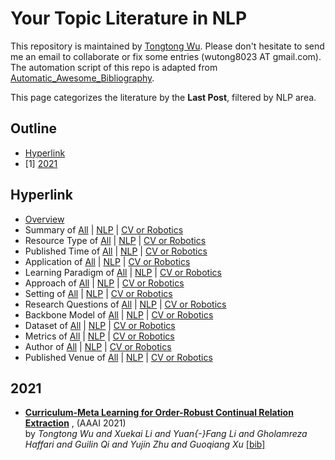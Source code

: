 # Your Topic Literature in NLP 
This repository is maintained by [Tongtong Wu](https://wutong8023.site). Please don't hesitate to send me an email to collaborate or fix some entries (wutong8023 AT gmail.com). The automation script of this repo is adapted from [Automatic_Awesome_Bibliography](https://github.com/TLESORT/Automatic_Awesome_Bibliography).

This page categorizes the literature by the **Last Post**, filtered by NLP area.

## Outline 
- [Hyperlink](https://github.com/wutong8023/Awesome_Information_Extraction/tree/master/your_topic4nlp/time/README.md#hyperlink)
- [1] [2021](https://github.com/wutong8023/Awesome_Information_Extraction/tree/master/your_topic4nlp/time/README.md#2021)
## Hyperlink 
- [Overview](https://github.com/wutong8023/Auto-Bibfile/tree/master/README.md)
- Summary of [All](https://github.com/wutong8023/Auto-Bibfile/tree/master/your_topoic4all/./) | [NLP](https://github.com/wutong8023/Auto-Bibfile/tree/master/your_topic4nlp/./) | [CV or Robotics](https://github.com/wutong8023/Auto-Bibfile/tree/master/your_topic4cv_robot/./)
- Resource Type of [All](https://github.com/wutong8023/Auto-Bibfile/tree/master/your_topoic4all/type) | [NLP](https://github.com/wutong8023/Auto-Bibfile/tree/master/your_topic4nlp/type) | [CV or Robotics](https://github.com/wutong8023/Auto-Bibfile/tree/master/your_topic4cv_robot/type)
- Published Time of [All](https://github.com/wutong8023/Auto-Bibfile/tree/master/your_topoic4all/time) | [NLP](https://github.com/wutong8023/Auto-Bibfile/tree/master/your_topic4nlp/time) | [CV or Robotics](https://github.com/wutong8023/Auto-Bibfile/tree/master/your_topic4cv_robot/time)
- Application of [All](https://github.com/wutong8023/Auto-Bibfile/tree/master/your_topoic4all/application) | [NLP](https://github.com/wutong8023/Auto-Bibfile/tree/master/your_topic4nlp/application) | [CV or Robotics](https://github.com/wutong8023/Auto-Bibfile/tree/master/your_topic4cv_robot/application)
-  Learning Paradigm of [All](https://github.com/wutong8023/Auto-Bibfile/tree/master/your_topoic4all/supervision) | [NLP](https://github.com/wutong8023/Auto-Bibfile/tree/master/your_topic4nlp/supervision) | [CV or Robotics](https://github.com/wutong8023/Auto-Bibfile/tree/master/your_topic4cv_robot/supervision)
- Approach of [All](https://github.com/wutong8023/Auto-Bibfile/tree/master/your_topoic4all/approach) | [NLP](https://github.com/wutong8023/Auto-Bibfile/tree/master/your_topic4nlp/approach) | [CV or Robotics](https://github.com/wutong8023/Auto-Bibfile/tree/master/your_topic4cv_robot/approach)
- Setting of [All](https://github.com/wutong8023/Auto-Bibfile/tree/master/your_topoic4all/setting) | [NLP](https://github.com/wutong8023/Auto-Bibfile/tree/master/your_topic4nlp/setting) | [CV or Robotics](https://github.com/wutong8023/Auto-Bibfile/tree/master/your_topic4cv_robot/setting)
- Research Questions of [All](https://github.com/wutong8023/Auto-Bibfile/tree/master/your_topoic4all/research_question) | [NLP](https://github.com/wutong8023/Auto-Bibfile/tree/master/your_topic4nlp/research_question) | [CV or Robotics](https://github.com/wutong8023/Auto-Bibfile/tree/master/your_topic4cv_robot/research_question)
- Backbone Model of [All](https://github.com/wutong8023/Auto-Bibfile/tree/master/your_topoic4all/backbone_model) | [NLP](https://github.com/wutong8023/Auto-Bibfile/tree/master/your_topic4nlp/backbone_model) | [CV or Robotics](https://github.com/wutong8023/Auto-Bibfile/tree/master/your_topic4cv_robot/backbone_model)
- Dataset of [All](https://github.com/wutong8023/Auto-Bibfile/tree/master/your_topoic4all/dataset) | [NLP](https://github.com/wutong8023/Auto-Bibfile/tree/master/your_topic4nlp/dataset) | [CV or Robotics](https://github.com/wutong8023/Auto-Bibfile/tree/master/your_topic4cv_robot/dataset)
- Metrics of [All](https://github.com/wutong8023/Auto-Bibfile/tree/master/your_topoic4all/metrics) | [NLP](https://github.com/wutong8023/Auto-Bibfile/tree/master/your_topic4nlp/metrics) | [CV or Robotics](https://github.com/wutong8023/Auto-Bibfile/tree/master/your_topic4cv_robot/metrics)
- Author of [All](https://github.com/wutong8023/Auto-Bibfile/tree/master/your_topoic4all/author) | [NLP](https://github.com/wutong8023/Auto-Bibfile/tree/master/your_topic4nlp/author) | [CV or Robotics](https://github.com/wutong8023/Auto-Bibfile/tree/master/your_topic4cv_robot/author)
- Published Venue of [All](https://github.com/wutong8023/Auto-Bibfile/tree/master/your_topoic4all/venue) | [NLP](https://github.com/wutong8023/Auto-Bibfile/tree/master/your_topic4nlp/venue) | [CV or Robotics](https://github.com/wutong8023/Auto-Bibfile/tree/master/your_topic4cv_robot/venue)

## 2021

- [**Curriculum-Meta Learning for Order-Robust Continual Relation Extraction**](https://ojs.aaai.org/index.php/AAAI/article/view/17241) , (AAAI 2021)<br> by *Tongtong Wu and
Xuekai Li and
Yuan{-}Fang Li and
Gholamreza Haffari and
Guilin Qi and
Yujin Zhu and
Guoqiang Xu* [[bib]](https://github.com/wutong8023/Awesome_Information_Extraction/tree/master/./bibtex.bib#L4-L30) <br>
